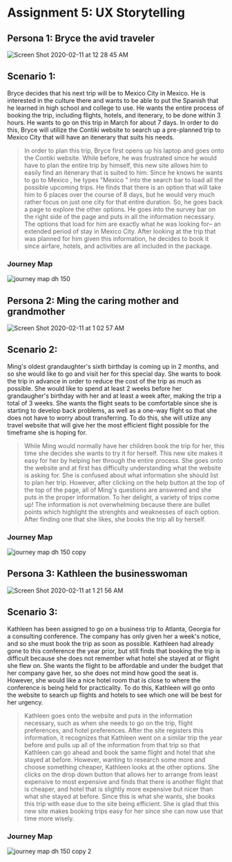 # Assignment 5: UX Storytelling

## Persona 1: Bryce the avid traveler
![Screen Shot 2020-02-11 at 12 28 45 AM](https://user-images.githubusercontent.com/59623119/74225016-c7c65980-4c6e-11ea-90b4-80b4f2720d18.png)

## Scenario 1:
Bryce decides that his next trip will be to Mexico City in Mexico. He is interested in the culture there and wants to be able to put the Spanish that he learned in high school and college to use. He wants the entire process of booking the trip, including flights, hotels, and itenerary, to be done within 3 hours. He wants to go on this trip in March for about 7 days. In order to do this, Bryce will utilize the Contiki website to search up a pre-planned trip to Mexico City that will have an itenerary that suits his needs. 
> In order to plan this trip, Bryce first opens up his laptop and goes onto the Contiki website. While before, he was frustrated since he would have to plan the entire trip by himself, this new site allows him to easily find an itenerary that is suited to him. Since he knows he wants to go to Mexico , he types "Mexico " into the search bar to load all the possible upcoming trips. He finds that there is an option that will take him to 6 places over the course of 8 days, but he would very much rather focus on just one city for that entire duration. So, he goes back a page to explore the other options. He goes into the survey bar on the right side of the page and puts in all the information necessary. The options that load for him are exactly what he was looking for– an extended period of stay in Mexico City. After looking at the trip that was planned for him given this information, he decides to book it since airfare, hotels, and activities are all included in the package.
### Journey Map
  ![journey map dh 150](https://user-images.githubusercontent.com/59623119/74231209-e9c5d900-4c7a-11ea-8f95-f6f17bfcb85e.jpg)

## Persona 2: Ming the caring mother and grandmother
![Screen Shot 2020-02-11 at 1 02 57 AM](https://user-images.githubusercontent.com/59623119/74225073-df054700-4c6e-11ea-876f-7f996903cfd0.png)

## Scenario 2:
Ming's oldest grandaughter's sixth birthday is coming up in 2 months, and so she would like to go and visit her for this special day. She wants to book the trip in advance in order to reduce the cost of the trip as much as possible. She would like to spend at least 2 weeks before her grandaugher's birthday with her and at least a week after, making the trip a total of 3 weeks. She wants the flight seats to be comfortable since she is starting to develop back problems, as well as a one-way flight so that she does not have to worry about transferring. To do this, she will utlize any travel website that will give her the most efficient flight possible for the timeframe she is hoping for.
> While Ming would normally have her children book the trip for her, this time she decides she wants to try it for herself. This new site makes it easy for her by helping her through the entire process. She goes onto the website and at first has difficulty understanding what the website is asking for. She is confused about what information she should list to plan her trip. However, after clicking on the help button at the top of the top of the page, all of Ming's questions are answered and she puts in the proper information. To her delight, a variety of trips come up! The information is not overwhelming because there are bullet points which highlight the strenghts and weaknesses of each option. After finding one that she likes, she books the trip all by herself.
### Journey Map
  ![journey map dh 150 copy](https://user-images.githubusercontent.com/59623119/74231731-175f5200-4c7c-11ea-968b-b77949a90148.jpg)

## Persona 3: Kathleen the businesswoman 
![Screen Shot 2020-02-11 at 1 21 56 AM](https://user-images.githubusercontent.com/59623119/74225141-f8a68e80-4c6e-11ea-98df-a808800ab64c.png)

## Scenario 3:
Kathleen has been assigned to go on a business trip to Atlanta, Georgia for a consulting conference. The company has only given her a week's notice, and so she must book the trip as soon as possible. Kathleen had already gone to this conference the year prior, but still finds that booking the trip is difficult because she does not remember what hotel she stayed at or flight she flew on. She wants the flight to be affordable and under the budget that her company gave her, so she does not mind how good the seat is. However, she would like a nice hotel room that is close to where the conference is being held for practicality. To do this, Kathleen will go onto the website to search up flights and hotels to see which one will be best for her urgency. 
> Kathleen goes onto the website and puts in the information necessary, such as when she needs to go on the trip, flight preferences, and hotel preferences. After the site registers this information, it recognizes that Kathleen went on a similar trip the year before and pulls up all of the information from that trip so that Kathleen can go ahead and book the same flight and hotel that she stayed at before. However, wanting to research some more and choose something cheaper, Kathleen looks at the other options. She clicks on the drop down button that allows her to arrange from least expensive to most expensive and finds that there is another flight that is cheaper, and hotel that is slightly more expensive but nicer than what she stayed at before. Since this is what she wants, she books this trip with ease due to the site being efficient. She is glad that this new site makes booking trips easy for her since she can now use that time more wisely.
### Journey Map
  ![journey map dh 150 copy 2](https://user-images.githubusercontent.com/59623119/74232354-770a2d00-4c7d-11ea-858f-5c04e67ca504.jpg)
